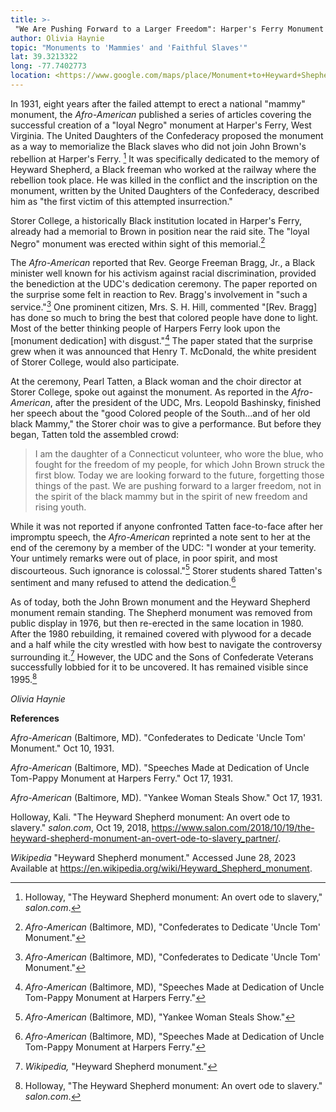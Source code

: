 ```yaml
---
title: >-
 "We Are Pushing Forward to a Larger Freedom": Harper's Ferry Monument to "Loyal Negroes"
author: Olivia Haynie
topic: "Monuments to 'Mammies' and 'Faithful Slaves'"
lat: 39.3213322
long: -77.7402773
location: <https://www.google.com/maps/place/Monument+to+Heyward+Shepherd/@39.3213322,-77.7402773,15z/data=!4m10!1m2!2m1!1sharpers+ferry+loyal+negroes+monument!3m6!1s0x89b61d967d5aa3ed:0xe810d2113e941a1b!8m2!3d39.3233007!4d-77.7300489!15sCiRoYXJwZXJzIGZlcnJ5IGxveWFsIG5lZ3JvZXMgbW9udW1lbnSSARNoaXN0b3JpY2FsX2xhbmRtYXJr4AEA!16s%2Fg%2F11f_4l2dqy?entry=ttu>
---
```

In 1931, eight years after the failed attempt to erect a national
"mammy" monument, the *Afro-American* published a series of articles
covering the successful creation of a "loyal Negro" monument at Harper's
Ferry, West Virginia. The United Daughters of the Confederacy proposed
the monument as a way to memorialize the Black slaves who did not join
John Brown's rebellion at Harper's Ferry. [^1] It was specifically
dedicated to the memory of Heyward Shepherd, a Black freeman who worked
at the railway where the rebellion took place. He was killed in the
conflict and the inscription on the monument, written by the United
Daughters of the Confederacy, described him as "the first victim of this
attempted insurrection."

Storer College, a historically Black institution located in Harper's
Ferry, already had a memorial to Brown in position near the raid site.
The "loyal Negro" monument was erected within sight of this
memorial.[^2]

The *Afro-American* reported that Rev. George Freeman Bragg, Jr., a
Black minister well known for his activism against racial
discrimination, provided the benediction at the UDC's dedication
ceremony. The paper reported on the surprise some felt in reaction to
Rev. Bragg's involvement in "such a service."[^3] One prominent citizen,
Mrs. S. H. Hill, commented "\[Rev. Bragg\] has done so much to bring the
best that colored people have done to light. Most of the better thinking
people of Harpers Ferry look upon the \[monument dedication\] with
disgust."[^4] The paper stated that the surprise grew when it was
announced that Henry T. McDonald, the white president of Storer College,
would also participate.

At the ceremony, Pearl Tatten, a Black woman and the choir director at
Storer College, spoke out against the monument. As reported in the
*Afro-American*, after the president of the UDC, Mrs. Leopold Bashinsky,
finished her speech about the "good Colored people of the South...and of
her old black Mammy," the Storer choir was to give a performance. But
before they began, Tatten told the assembled crowd:

> I am the daughter of a Connecticut volunteer, who wore the blue, who
> fought for the freedom of my people, for which John Brown struck the
> first blow. Today we are looking forward to the future, forgetting
> those things of the past. We are pushing forward to a larger freedom,
> not in the spirit of the black mammy but in the spirit of new freedom
> and rising youth.

While it was not reported if anyone confronted Tatten face-to-face after
her impromptu speech, the *Afro-American* reprinted a note sent to her
at the end of the ceremony by a member of the UDC: "I wonder at your
temerity. Your untimely remarks were out of place, in poor spirit, and
most discourteous. Such ignorance is colossal."[^5] Storer students
shared Tatten's sentiment and many refused to attend the dedication.[^6]

As of today, both the John Brown monument and the Heyward Shepherd
monument remain standing. The Shepherd monument was removed from public
display in 1976, but then re-erected in the same location in 1980. After
the 1980 rebuilding, it remained covered with plywood for a decade and a
half while the city wrestled with how best to navigate the controversy
surrounding it.[^7] However, the UDC and the Sons of Confederate
Veterans successfully lobbied for it to be uncovered. It has remained
visible since 1995.[^8]

*Olivia Haynie*

**References**

*Afro-American* (Baltimore, MD). "Confederates to Dedicate 'Uncle Tom'
Monument." Oct 10, 1931.

*Afro-American* (Baltimore, MD). "Speeches Made at Dedication of Uncle
Tom-Pappy Monument at Harpers Ferry." Oct 17, 1931.

*Afro-American* (Baltimore, MD). "Yankee Woman Steals Show." Oct 17,
1931.

Holloway, Kali. "The Heyward Shepherd monument: An overt ode to
slavery." *salon.com*, Oct 19, 2018,
<https://www.salon.com/2018/10/19/the-heyward-shepherd-monument-an-overt-ode-to-slavery_partner/>.

*Wikipedia* "Heyward Shepherd monument." Accessed June 28, 2023
Available at https://en.wikipedia.org/wiki/Heyward_Shepherd_monument.

[^1]: Holloway, "The Heyward Shepherd monument: An overt ode to
    slavery," *salon.com*.

[^2]: *Afro-American* (Baltimore, MD), "Confederates to Dedicate 'Uncle
    Tom' Monument."

[^3]: *Afro-American* (Baltimore, MD), "Confederates to Dedicate 'Uncle
    Tom' Monument."

[^4]: *Afro-American* (Baltimore, MD), "Speeches Made at Dedication of
    Uncle Tom-Pappy Monument at Harpers Ferry."

[^5]: *Afro-American* (Baltimore, MD), "Yankee Woman Steals Show."

[^6]: *Afro-American* (Baltimore, MD), "Speeches Made at Dedication of
    Uncle Tom-Pappy Monument at Harpers Ferry."

[^7]: *Wikipedia,* "Heyward Shepherd monument."

[^8]: Holloway, "The Heyward Shepherd monument: An overt ode to
    slavery." *salon.com*.
